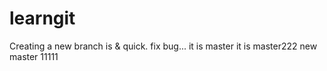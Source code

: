# learngit
Creating a new branch is & quick.
fix bug...
it is master
it is master222
new master 11111